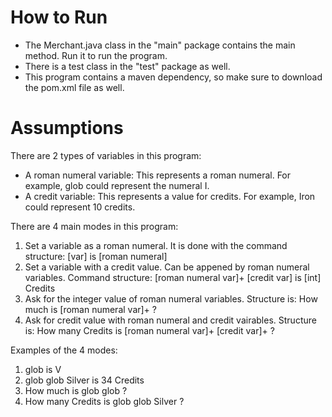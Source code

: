 # How to Run
* The Merchant.java class in the "main" package contains the main method. Run it to run the program.
* There is a test class in the "test" package as well.
* This program contains a maven dependency, so make sure to download the pom.xml file as well.

# Assumptions


There are 2 types of variables in this program:
* A roman numeral variable: This represents a roman numeral. For example, glob could represent the numeral I.
* A credit variable: This represents a value for credits. For example, Iron could represent 10 credits.


There are 4 main modes in this program:
1) Set a variable as a roman numeral. It is done with the command structure: [var] is [roman numeral]
2) Set a variable with a credit value. Can be appened by roman numeral variables. Command structure: [roman numeral var]+ [credit var] is [int] Credits 
3) Ask for the integer value of roman numeral variables. Structure is: How much is [roman numeral var]+ ?
4) Ask for credit value with roman numeral and credit vairables. Structure is: How many Credits is [roman numeral var]+ [credit var]+ ?


Examples of the 4 modes:
1) glob is V
2) glob glob Silver is 34 Credits
3) How much is glob glob ?
4) How many Credits is glob glob Silver ?
